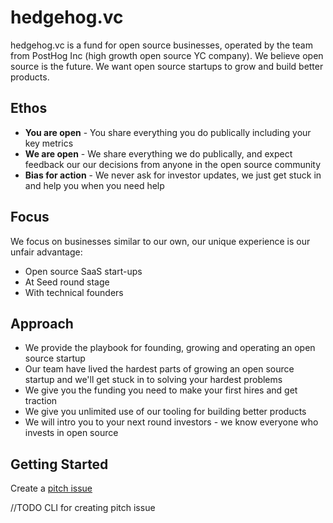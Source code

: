 # hedgehog.vc

hedgehog.vc is a fund for open source businesses, operated by the team from PostHog Inc (high growth open source YC company). We believe open source is the future. We want open source startups to grow and build better products.

## Ethos

* **You are open** - You share everything you do publically including your key metrics
* **We are open** - We share everything we do publically, and expect feedback our our decisions from anyone in the open source community
* **Bias for action** - We never ask for investor updates, we just get stuck in and help you when you need help

## Focus

We focus on businesses similar to our own, our unique experience is our unfair advantage:
* Open source SaaS start-ups
* At Seed round stage
* With technical founders

## Approach

* We provide the playbook for founding, growing and operating an open source startup
* Our team have lived the hardest parts of growing an open source startup and we'll get stuck in to solving your hardest problems
* We give you the funding you need to make your first hires and get traction
* We give you unlimited use of our tooling for building better products
* We will intro you to your next round investors - we know everyone who invests in open source

## Getting Started

Create a [pitch issue](https://github.com/PostHog/hedgehog.vc/issues/new?assignees=&labels=pitch&template=pitch.md&title=%5BPITCH%5D)

//TODO CLI for creating pitch issue
